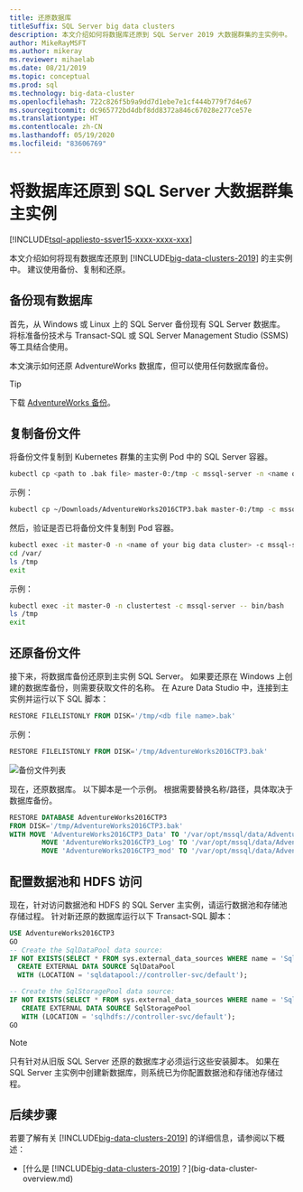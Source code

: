 ```yaml
---
title: 还原数据库
titleSuffix: SQL Server big data clusters
description: 本文介绍如何将数据库还原到 SQL Server 2019 大数据群集的主实例中。
author: MikeRayMSFT
ms.author: mikeray
ms.reviewer: mihaelab
ms.date: 08/21/2019
ms.topic: conceptual
ms.prod: sql
ms.technology: big-data-cluster
ms.openlocfilehash: 722c826f5b9a9dd7d1ebe7e1cf444b779f7d4e67
ms.sourcegitcommit: dc965772bd4dbf8dd8372a846c67028e277ce57e
ms.translationtype: HT
ms.contentlocale: zh-CN
ms.lasthandoff: 05/19/2020
ms.locfileid: "83606769"
---
```

# <a name="restore-a-database-into-the-sql-server-big-data-cluster-master-instance"></a>将数据库还原到 SQL Server 大数据群集主实例

[!INCLUDE[tsql-appliesto-ssver15-xxxx-xxxx-xxx](../includes/tsql-appliesto-ssver15-xxxx-xxxx-xxx.md)]

本文介绍如何将现有数据库还原到 [!INCLUDE[big-data-clusters-2019](../includes/ssbigdataclusters-ver15.md)] 的主实例中。 建议使用备份、复制和还原。

## <a name="backup-your-existing-database"></a>备份现有数据库

首先，从 Windows 或 Linux 上的 SQL Server 备份现有 SQL Server 数据库。 将标准备份技术与 Transact-SQL 或 SQL Server Management Studio (SSMS) 等工具结合使用。

本文演示如何还原 AdventureWorks 数据库，但可以使用任何数据库备份。 

> [!TIP]
> 下载 [AdventureWorks 备份](../samples/adventureworks-install-configure.md)。

## <a name="copy-the-backup-file"></a>复制备份文件

将备份文件复制到 Kubernetes 群集的主实例 Pod 中的 SQL Server 容器。

```bash
kubectl cp <path to .bak file> master-0:/tmp -c mssql-server -n <name of your big data cluster>
```

示例：

```bash
kubectl cp ~/Downloads/AdventureWorks2016CTP3.bak master-0:/tmp -c mssql-server -n clustertest
```

然后，验证是否已将备份文件复制到 Pod 容器。

```bash
kubectl exec -it master-0 -n <name of your big data cluster> -c mssql-server -- bin/bash
cd /var/
ls /tmp
exit
```

示例：

```bash
kubectl exec -it master-0 -n clustertest -c mssql-server -- bin/bash
ls /tmp
exit
```

## <a name="restore-the-backup-file"></a>还原备份文件

接下来，将数据库备份还原到主实例 SQL Server。  如果要还原在 Windows 上创建的数据库备份，则需要获取文件的名称。  在 Azure Data Studio 中，连接到主实例并运行以下 SQL 脚本：

```sql
RESTORE FILELISTONLY FROM DISK='/tmp/<db file name>.bak'
```

示例：

```sql
RESTORE FILELISTONLY FROM DISK='/tmp/AdventureWorks2016CTP3.bak'
```

![备份文件列表](media/restore-database/database-restore-file-list.png)

现在，还原数据库。 以下脚本是一个示例。 根据需要替换名称/路径，具体取决于数据库备份。

```sql
RESTORE DATABASE AdventureWorks2016CTP3
FROM DISK='/tmp/AdventureWorks2016CTP3.bak'
WITH MOVE 'AdventureWorks2016CTP3_Data' TO '/var/opt/mssql/data/AdventureWorks2016CTP3_Data.mdf',
        MOVE 'AdventureWorks2016CTP3_Log' TO '/var/opt/mssql/data/AdventureWorks2016CTP3_Log.ldf',
        MOVE 'AdventureWorks2016CTP3_mod' TO '/var/opt/mssql/data/AdventureWorks2016CTP3_mod'
```

## <a name="configure-data-pool-and-hdfs-access"></a>配置数据池和 HDFS 访问

现在，针对访问数据池和 HDFS 的 SQL Server 主实例，请运行数据池和存储池存储过程。 针对新还原的数据库运行以下 Transact-SQL 脚本：

```sql
USE AdventureWorks2016CTP3
GO
-- Create the SqlDataPool data source:
IF NOT EXISTS(SELECT * FROM sys.external_data_sources WHERE name = 'SqlDataPool')
  CREATE EXTERNAL DATA SOURCE SqlDataPool
  WITH (LOCATION = 'sqldatapool://controller-svc/default');

-- Create the SqlStoragePool data source:
IF NOT EXISTS(SELECT * FROM sys.external_data_sources WHERE name = 'SqlStoragePool')
   CREATE EXTERNAL DATA SOURCE SqlStoragePool
   WITH (LOCATION = 'sqlhdfs://controller-svc/default');
GO
```

> [!NOTE]
> 只有针对从旧版 SQL Server 还原的数据库才必须运行这些安装脚本。 如果在 SQL Server 主实例中创建新数据库，则系统已为你配置数据池和存储池存储过程。

## <a name="next-steps"></a>后续步骤

若要了解有关 [!INCLUDE[big-data-clusters-2019](../includes/ssbigdataclusters-ss-nover.md)] 的详细信息，请参阅以下概述：

- [什么是 [!INCLUDE[big-data-clusters-2019](../includes/ssbigdataclusters-ver15.md)]？](big-data-cluster-overview.md)
